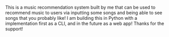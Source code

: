This is a music recommendation system built by me that can be used to recommend music to users via inputting some songs and being able to see songs that you probably like! I am building this in Python with a implementation first as a CLI, and in the future as a web app! Thanks for the support!